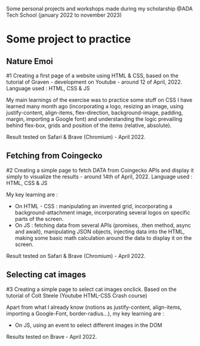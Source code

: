 Some personal projects and workshops made during my scholarship @ADA Tech School (january 2022 to november 2023)

# Some project to practice

## Nature Emoi
#1 Creating a first page of a website using HTML & CSS, based on the tutorial of Graven - development on Youtube - around 12 of April, 2022.
Language used : HTML, CSS & JS

My main learnings of the exercise was to practice some stuff on CSS I have learned many month ago (incorporating a logo, resizing an image, using justify-content, align-items, flex-direction, background-image, padding, margin, importing a Google font) and understanding the logic prevailing behind flex-box, grids and position of the items (relative, absolute).

Result tested on Safari & Brave (Chromium) - April 2022.

## Fetching from Coingecko
#2 Creating a simple page to fetch DATA from Coingecko APIs and display it simply to visualize the results - around 14th of April, 2022.
Language used : HTML, CSS & JS

My key learning are : 
- On HTML - CSS : manipulating an invented grid, incorporating a background-attachment image, incorporating several logos on specific parts of the screen.
- On JS : fetching data from several APIs (promises, .then method, async and await), manipulating JSON objects, injecting data into the HTML, making some basic math calculation around the data to display it on the screen.

Result tested on Safari & Brave (Chromium) - April 2022.

## Selecting cat images
#3 Creating a simple page to select cat images onclick. Based on the tutorial of Colt Steele (Youtube HTML-CSS Crash course)

Apart from what I already know (notions as justify-content, align-items, importing a Google-Font, border-radius...), my key learning are : 
- On JS, using an event to select different images in the DOM

Results tested on Brave - April 2022.


